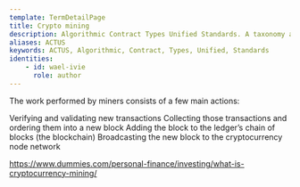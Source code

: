 ```yaml
---
template: TermDetailPage
title: Crypto mining
description: Algorithmic Contract Types Unified Standards. A taxonomy and standard for financial contracts.
aliases: ACTUS
keywords: ACTUS, Algorithmic, Contract, Types, Unified, Standards
identities: 
    - id: wael-ivie
      role: author
---
```


The work performed by miners consists of a few main actions:

Verifying and validating new transactions
Collecting those transactions and ordering them into a new block
Adding the block to the ledger’s chain of blocks (the blockchain)
Broadcasting the new block to the cryptocurrency node network

https://www.dummies.com/personal-finance/investing/what-is-cryptocurrency-mining/